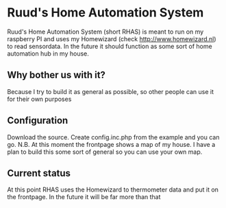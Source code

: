 # Ruud's Home Automation System
Ruud's Home Automation System (short RHAS) is meant to run on my raspberry PI and uses my Homewizard (check http://www.homewizard.nl) to read sensordata. In the future it should function as some sort of home automation hub in my house.

## Why bother us with it?
Because I try to build it as general as possible, so other people can use it for their own purposes

## Configuration
Download the source. Create config.inc.php from the example and you can go.
N.B. At this moment the frontpage shows a map of my house. I have a plan to build this some sort of general so you can use your own map.

## Current status
At this point RHAS uses the Homewizard to thermometer data and put it on the frontpage. In the future it will be far more than that
